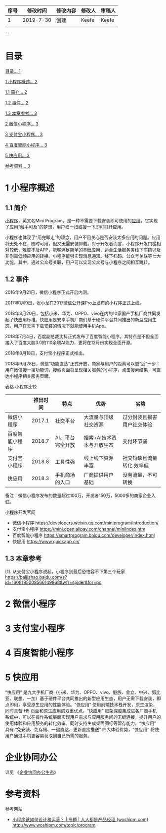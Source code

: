 | 序号 | 修改时间  | 修改内容 | 修改人 | 审稿人 |
| ---- | --------- | -------- | ------ | ------ |
| 1    | 2019-7-30 | 创建     | Keefe | Keefe |
|      |           |          |        |        |



--

# 目录

[目录... 1](#_Toc15423818)

[1    小程序概述... 2](#_Toc15423819)

[1.1    简介... 2](#_Toc15423820)

[1.2    事件... 2](#_Toc15423821)

[1.3    本章参考... 3](#_Toc15423822)

[2    微信小程序... 3](#_Toc15423823)

[3    支付宝小程序... 3](#_Toc15423824)

[4    百度智能小程序... 3](#_Toc15423825)

[5    快应用... 3](#_Toc15423826)

[参考资料... 3](#_Toc15423827)











# 1    小程序概述

## 1.1   简介

[小程序](https://baike.baidu.com/item/小程序)，英文名Mini Program，是一种不需要下载安装即可使用的[应用](https://baike.baidu.com/item/应用)，它实现了应用“触手可及”的梦想，用户扫一扫或搜一下即可打开应用。

小程序也体现了“用完即走”的理念，用户不用关心是否安装太多应用的问题。应用将无处不在，随时可用，但又无需安装卸载。对于开发者而言，小程序开发门槛相对较低，难度不及APP，能够满足简单的基础应用，适合生活服务类线下商铺以及非刚需低频应用的转换。小程序能够实现消息通知、线下扫码、公众号关联等七大功能。其中，通过公众号关联，用户可以实现公众号与小程序之间相互跳转。

## 1.2   事件

2016年9月21日，微信小程序正式开启内测。

2017年1月9日，张小龙在2017微信公开课Pro上发布的小程序正式上线。

2018年3月20日，包括小米、华为、OPPO、vivo在内的10家国产手机厂商共同发起了快应用标准。快应用是安卓手机厂商们基于硬件平台共同推出的新型应用生态，用户在无需下载安装的情况下就能使用手机App。

2018年7月4日，百度副总裁沈抖正式发布了百度智能小程序。其特点是不但全面接入了百度大脑3.0的110余项AI能力，更将在12月份实现全面开源。

2018年8月18日，支付宝小程序正式推出。

2018年9月28日，微信“功能直达”正式开放，商家与用户的距离可以更“近”一步：用户微信搜一搜功能词，搜索页面将呈现相关服务的小程序，点击搜索结果，可直达小程序相关服务页面。


表格 小程序比较

|                | 推出时间 | 特点             | 优势                      | 劣势                       |
| -------------- | -------- | ---------------- | ------------------------- | -------------------------- |
| 微信小程序     | 2017.1   | 社交平台         | 大流量与顶级社交资源      | 过分封装且损害用户社交体验 |
| 百度智能小程序 | 2018.7   | AI、平台完全开放 | 搜索+AI技术资本与开放生态 | 交付环节弱                 |
| 支付宝小程序   | 2018.8   | 工具性强         | 线上线下资源丰富          | 社交短缺且流量转化  效率低 |
| 快应用         | 2018.3   | 手机商场的入口   | 厂商提供用户基础          | 没有流量，不可转换         |

备注：微信小程序发布的数量超过100万，开发者150万，5000多的商家企业入驻。



小程序开发官网
* 微信小程序 https://developers.weixin.qq.com/miniprogram/introduction/
* 支付宝小程序 https://mini.open.alipay.com/channel/miniIndex.htm
* 百度智能小程序 https://smartprogram.baidu.com/developer/index.html
* 快应用 https://www.quickapp.cn/



## 1.3   本章参考

[1].   从支付宝小程序说起，小程序到最后恐怕容不下第三个玩家 https://baijiahao.baidu.com/s?id=1608195008566149868&wfr=spider&for=pc



# 2  微信小程序





# 3  支付宝小程序





# 4  百度智能小程序





# 5    快应用

“快应用” 是九大手机厂商（小米、华为、OPPO、vivo、魅族、金立、中兴、努比亚、联想、一加）基于硬件平台共同推出的新型应用生态，用户无需下载安装，即点即用，享受原生应用的性能体验。“快应用” 使用前端技术栈开发，原生渲染，同时具备 H5 页面和原生应用的双重优点。“快应用” 框架深度集成进各厂商手机系统中，可以在操作系统层面实现用户需求与应用服务间的无缝连接，提升用户的使用体验和应用服务的转化效率，同时支持生成桌面图标等留存能力。“快应用” 具有 “免安装、免存储、一键直达、更新直接推送” 四大体验优势，“快应用” 将使用户通过手机更容易获取到自己所需的服务。



# 企业协同办公

详见 《[企业协同办公生态](企业协同办公生态.md)》



# 参考资料

参考网站

* [小程序该如何设计和运营？ | 专题 | 人人都是产品经理 (woshipm.com)](http://www.woshipm.com/topic/program)  http://www.woshipm.com/topic/program



